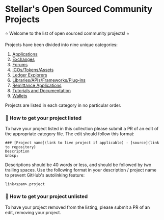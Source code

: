 # Stellar's Open Sourced Community Projects


⭐ Welcome to the list of open sourced community projects! ⭐
 
Projects have been divided into nine unique categories:
1. [Applications](Applications.md)
2. [Exchanges](Exchanges.md)
3. [Forums](Forums.md)
4. [ICOs/Tokens/Assets](ICOsAssetsAndMore.md)
5. [Ledger Explorers](LedgerExplorers.md)
6. [Libraries/APIs/Frameworks/Plug-ins](LibraryAPIsAndMore.md)
7. [Remittance Applications](Remittance.md)
8. [Tutorials and Documentation](TutorialsAndDocs.md)
9. [Wallets](Wallets.md)

Projects are listed in each category in no particular order. 

### 🚀 How to get your project listed
To have your project listed in this collection please submit a PR of an edit of the appropriate category file. The edit should follow this format: 
 
    ### [Project name](link to live project if applicable) - [source](link to repository)   
    Description 
    &nbsp;

Descriptions should be 40 words or less, and should be followed by two trailing spaces. Use the following format in your description / project name to prevent GitHub's autolinking feature:

    link<span>.project

### 🚀 How to get your project unlisted
To have your project removed from the listing, please submit a PR of an edit, removing your project. 

